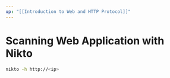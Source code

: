 ```yaml
---
up: "[[Introduction to Web and HTTP Protocol]]"
---
```


# Scanning Web Application with Nikto

```bash
nikto -h http://<ip>
```

